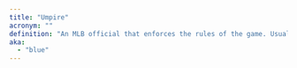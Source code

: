 ```yaml
---
title: "Umpire"
acronym: ""
definition: "An MLB official that enforces the rules of the game. Usually four in a game."
aka:
  - "blue"
---
```


